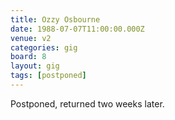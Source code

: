 ```yaml
---
title: Ozzy Osbourne
date: 1988-07-07T11:00:00.000Z
venue: v2
categories: gig
board: 8
layout: gig
tags: [postponed]
---
```

Postponed, returned two weeks later.